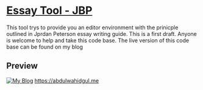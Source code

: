 # [Essay Tool - JBP ](https://docs.google.com/viewer?url=http://jordanbpeterson.com/wp-content/uploads/2018/02/Essay_Writing_Guide.docx)

This tool trys to provide you an editor environment with the prinicple outlined in Jprdan Peterson essay writing guide. This is a first draft. Anyone is welcome to help and take this code base. The live version of this code base can be found on my blog
## Preview

[![My Blog](https://abdulwahidgul.me/wp-content/uploads/2019/10/cropped-coffee-cup-32x32.png)](https://abdulwahidgul.me/essay_editor) https://abdulwahidgul.me